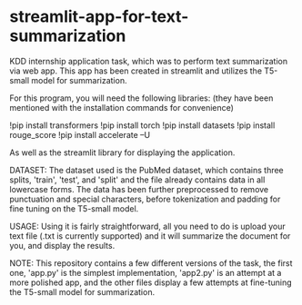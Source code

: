 # streamlit-app-for-text-summarization
KDD internship application task, which was to perform text summarization via web app. This app has been created in streamlit and utilizes the T5-small model for summarization.

For this program, you will need the following libraries: (they have been mentioned with the installation commands for convenience)

!pip install transformers
!pip install torch
!pip install datasets
!pip install rouge_score
!pip install accelerate –U

As well as the streamlit library for displaying the application.

DATASET:
The dataset used is the PubMed dataset, which contains three splits, 'train', 'test', and 'split' and the file already contains data in all lowercase forms. The data has been further preprocessed to remove punctuation and special characters, before tokenization and padding for fine tuning on the T5-small model.

USAGE:
Using it is fairly straightforward, all you need to do is upload your text file (.txt is currently supported) and it will summarize the document for you, and display the results.

NOTE:
This repository contains a few different versions of the task, the first one, 'app.py' is the simplest implementation, 'app2.py' is an attempt at a more polished app, and the other files display a few attempts at fine-tuning the T5-small model for summarization.
